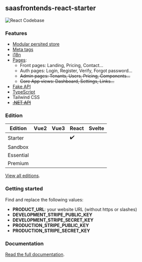 ## saasfrontends-react-starter

![React Codebase](https://yahooder.sirv.com/saasfrontends/meta/seo-react.png)

### Features

- [Modular persited store](https://saasfrontends.com/docs/store)
- [Meta tags](https://saasfrontends.com/docs/meta-tags)
- [i18n](https://saasfrontends.com/docs/i18n)
- [Pages](https://saasfrontends.com/docs/pages):
  - Front pages: Landing, Pricing, Contact...
  - Auth pages: Login, Register, Verify, Forgot password...
  - ~~Admin pages: Tenants, Users, Pricing, Components...~~
  - ~~Core App views: Dashboard, Settings, Links...~~
- [Fake API](https://saasfrontends.com/docs/fake-api)
- [TypeScript](https://saasfrontends.com/docs/typescript)
- Tailwind CSS
- [~~.NET API~~](https://saasfrontends.com/docs/net-core)

### Edition

| Edition   | Vue2 | Vue3 | React | Svelte |
| --------- | ---- | ---- | ----- | ------ |
| Starter   |      |      | ✔️    |        |
| Sandbox   |      |      |       |        |
| Essential |      |      |       |        |
| Premium   |      |      |       |        |

[View all editions](https://saasfrontends.com/docs/editions).

### Getting started

Find and replace the following values:

- **PRODUCT_URL**: your website URL (without https or slashes)
- **DEVELOPMENT_STRIPE_PUBLIC_KEY**
- **DEVELOPMENT_STRIPE_SECRET_KEY**
- **PRODUCTION_STRIPE_PUBLIC_KEY**
- **PRODUCTION_STRIPE_SECRET_KEY**

### Documentation

[Read the full documentation](https://saasfrontends.com/docs/tutorial-run-the-app).
